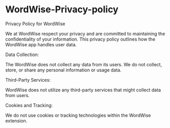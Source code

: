 # WordWise-Privacy-policy


Privacy Policy for WordWise 

We at WordWise respect your privacy and are committed to maintaining the confidentiality of your information. This privacy policy outlines how the WordWise app handles user data.

Data Collection:

The WordWise does not collect any data from its users. We do not collect, store, or share any personal information or usage data.

Third-Party Services:

WordWise does not utilize any third-party services that might collect data from users.

Cookies and Tracking:

We do not use cookies or tracking technologies within the WordWise extension.
